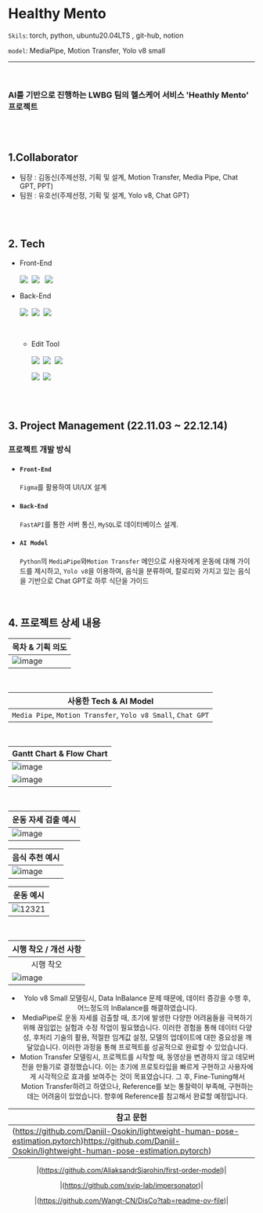# Healthy Mento

`Skils`: torch, python, ubuntu20.04LTS , git-hub, notion

`model`: MediaPipe, Motion Transfer, Yolo v8 small

<hr>
<br>

### <b>AI를 기반으로 진행하는 LWBG 팀의 헬스케어 서비스 'Heathly Mento' 프로젝트</b>

<br><br>

## 1.Collaborator
- 팀장 : 김동신(주제선정, 기획 및 설계, Motion Transfer, Media Pipe, Chat GPT, PPT)
- 팀원 : 유호선(주제선정, 기획 및 설계, Yolo v8, Chat GPT)

<br><br>

## 2. Tech
- Front-End
<br><br>
  <img src="https://img.shields.io/badge/HTML5-E34F26?style=flat-square&logo=HTML5&logoColor=white">&nbsp;
      <img src="https://img.shields.io/badge/CSS3-1572B6?style=flat-square&logo=CSS3&logoColor=white">&nbsp;
&nbsp;<img src="https://img.shields.io/badge/Figma-F24E1E?style=flat-square&logo=Figma&logoColor=white">
  
- Back-End
<br><br>
      <img src="https://img.shields.io/badge/Python-3776AB?style=flat-square&logo=Python&logoColor=white">&nbsp;
  <img src="https://img.shields.io/badge/FastAPI-009688?style=flat-square&logo=FastAPI&logoColor=white">&nbsp;
  <img src="https://img.shields.io/badge/Mysql-4479A1?style=flat-square&logo=Mysql&logoColor=white">&nbsp;

  <br>

  - Edit Tool
  <br><br>
      <img src="https://img.shields.io/badge/Visual Studio Code-007ACC?style=flat-square&logo=Visual Studio Code&logoColor=white">&nbsp;
      <img src="https://img.shields.io/badge/Mysql Workbench-4479A1?style=flat-square&logo=Mysql&logoColor=white">&nbsp;
      <img src="https://img.shields.io/badge/Jupyter Notebook-F37626?style=flat-square&logo=Jupyter&logoColor=white">&nbsp;

     <img src="https://img.shields.io/badge/Git-F05032?style=flat-square&logo=Git&logoColor=white">&nbsp;
      <img src="https://img.shields.io/badge/GitHub-181717?style=flat-square&logo=GitHub&logoColor=white">

<br><br>

## 3. Project Management (22.11.03 ~ 22.12.14)
### 프로젝트 개발 방식
  - #### `Front-End`

    `Figma`를 활용하여 UI/UX 설계
    <br>
  - #### `Back-End`

    `FastAPI`를 통한 서버 통신, `MySQL`로 데이터베이스 설계.
    <br>
  - #### `AI Model`

    `Python`의 `MediaPipe`와`Motion Transfer` 메인으로 사용자에게 운동에 대해 가이드를 제시하고,
    `Yolo v8`을 이용하여, 음식을 분류하여, 칼로리와 가지고 있는 음식을 기반으로 Chat GPT로 하루 식단을 가이드
    
    <br>

## 4. 프로젝트 상세 내용
<div align='center'>
  
  |목차 & 기획 의도|
  |---|
  |![image](https://github.com/KimDong-gue/Second_Team_Project/assets/116249934/0a5f30ca-b9bf-484c-90fd-d438b6b5f842)|
  <br>
  
  |사용한 Tech & AI Model|
  |---|
  |`Media Pipe`, `Motion Transfer`, `Yolo v8 Small`, `Chat GPT`|
  <br>
  
  |Gantt Chart & Flow Chart|
  |---|
  |![image](https://github.com/KimDong-gue/Healthy-Mento/assets/116249934/698326d3-6137-4ad4-8e9e-c14a547e4cae)|
  |![image](https://github.com/KimDong-gue/Healthy-Mento/assets/116249934/449f5882-8d72-43cd-8855-6cf162d26e3c)|

  <br>
  
  | 운동 자세 검출 예시 |
  |---|
  |![image](https://github.com/KimDong-gue/Healthy-Mento/assets/116249934/af7ee6cd-10dc-4dad-b883-f98c51f3c84e)|

  | 음식 추천 예시 |
  |---|
  |![image](https://github.com/KimDong-gue/Healthy-Mento/assets/116249934/887fb075-0f5e-4018-8d86-6f9d28d1a6a4)|

  | 운동 예시 |
  |---|
  |![12321](https://github.com/KimDong-gue/Healthy-Mento/assets/116249934/2a066c26-2d16-4926-bf8a-544f93a2842a)|

  <br>
  
  |시행 착오 / 개선 사항|
  |---|
  |<div align='center'>시행 착오</div>|
  |![image](https://github.com/KimDong-gue/Healthy-Mento/assets/116249934/8abcb693-79d5-466c-b2c4-b9c6624c5c8a)|
  
  - Yolo v8 Small 모델링시, Data InBalance 문제 때문에, 데이터 증강을 수행 후, 어느정도의 InBalance를 해결하였습니다.  
  - MediaPipe로 운동 자세를 검출할 때, 초기에 발생한 다양한 어려움들을 극복하기 위해 끊임없는 실험과 수정 작업이 필요했습니다. 이러한 경험을 통해 데이터 다양성, 후처리 기술의 활용, 적절한 임계값 설정, 모델의 업데이트에 대한 중요성을 깨달았습니다. 이러한 
   과정을 통해 프로젝트를 성공적으로 완료할 수 있었습니다. 
  - Motion Transfer 모델링시, 프로젝트를 시작할 때, 동영상을 변경하지 않고 데모버전을 만들기로 결정했습니다. 이는 초기에 프로토타입을 빠르게 구현하고 사용자에게 시각적으로 효과를 보여주는 것이 목표였습니다. 그 후, Fine-Tuning해서 Motion Transfer하려고
    하였으나, Reference를 보는 통찰력이 부족해, 구현하는데는 어려움이 있었습니다. 향후에 Reference를 참고해서 완료할 예정입니다. 
  
  |<div align='center'>참고 문헌<div>|
  |---|
  |(https://github.com/Daniil-Osokin/lightweight-human-pose-estimation.pytorch)https://github.com/Daniil-Osokin/lightweight-human-pose-estimation.pytorch)|
  
  |(https://github.com/AliaksandrSiarohin/first-order-model)|
  
  |(https://github.com/svip-lab/impersonator)|
  
  |(https://github.com/Wangt-CN/DisCo?tab=readme-ov-file)|
  <br>
  
</div>

